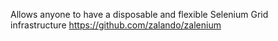 

Allows anyone to have a disposable and flexible Selenium Grid infrastructure
https://github.com/zalando/zalenium
